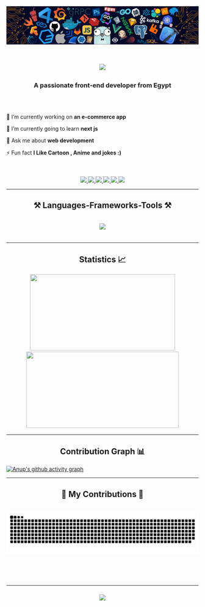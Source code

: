 <img align="center" src="https://raw.githubusercontent.com/KevinPatel04/KevinPatel04/master/header.png" />

<h1 align="center">
    <img src="https://readme-typing-svg.herokuapp.com/?font=Righteous&size=35&center=true&vCenter=true&width=500&height=70&duration=4000&lines=Hi+There!+👋;+I'm+Khaled+Yousry!;" />
</h1>

<h3 align="center">A passionate front-end developer from Egypt </h3>

<br/>
<br/>
    
<div align="left">
    
 🔭 I’m currently working on **an e-commerce app**
 
 🌱 I’m currently going to learn **next js**

 💬 Ask me about **web development**

 ⚡ Fun fact **I Like Cartoon , Anime and jokes :)**
 
 </div>

<br/>
<br/>
 
<div align="center">
  <a href="mailto:yousryk49@gmail.com">
    <img src="https://img.shields.io/badge/Gmail-333333?style=for-the-badge&logo=gmail&logoColor=red" />
  </a>
  <a href="https://www.linkedin.com/in/khalid-yousry-a35b15234/" target="_blank">
    <img src="https://img.shields.io/badge/LinkedIn-0077B5?style=for-the-badge&logo=linkedin&logoColor=white" target="_blank" />
  </a>
  <a href="https://www.instagram.com/khaledyousry_21/" target="_blank">
     <img src="https://img.shields.io/badge/Instagram-E04d56?style=for-the-badge&logo=instagram&logoColor=white" target="_blank" /> <!-- sqlite, safari, google-chrome are other good icon options -->
  </a>
  <a href="https://api.whatsapp.com/send?phone=+201280710181&text=Hello, more information!" target="_blank">
     <img src="https://img.shields.io/badge/Whatsapp-4cc759?style=for-the-badge&logo=whatsapp&logoColor=white" target="_blank" /> <!-- sqlite, safari, google-chrome are other good icon options -->
  </a>
  <a href="https://www.facebook.com/khalid.usry?locale=ar_AR" target="_blank">
     <img src="https://img.shields.io/badge/Facebook-207bf3?style=for-the-badge&logo=facebook&logoColor=white" target="_blank" /> <!-- sqlite, safari, google-chrome are other good icon options -->
  </a>
      <a href="/#" target="_blank">
     <img src="https://img.shields.io/badge/Portfolio-FF5722?style=for-the-badge&logo=todoist&logoColor=white" target="_blank" /> <!-- sqlite, safari, google-chrome are other good icon options -->
  </a>
</div>

 <hr/>
 
<h2 align="center">⚒️ Languages-Frameworks-Tools ⚒️</h2>
<br/>
<div align="center">
    <img src="https://skillicons.dev/icons?i=html,css,javascript,bootstrap,tailwind,react,redux,vscode,github,git" /><br/>
</div>

<br/>

---
<h2 align="center">Statistics 📈 </h2>
<p align="center">
<img height="200px" width="380px" src="https://github-readme-stats.vercel.app/api?username=khaledyousryhegazy&show_icons=true&theme=tokyonight" />     
<img height="200px" width="400px" src="https://github-readme-streak-stats.herokuapp.com/?user=khaledyousryhegazy&show_icons=true&theme=tokyonight" />
<p/>



---
<h2 align="center">Contribution Graph 📊</h2>

[![Anup's github activity graph](https://github-readme-activity-graph.vercel.app/graph?username=khaledyousryhegazy&theme=chartreuse-dark)](https://github.com/haldaranup/github-readme-activity-graph)

  
<hr/>


<div align="center">
  <h2>🐍 My Contributions 🐍</h2>
  <br>
  <img alt="snake eating my contributions" src="https://raw.githubusercontent.com/salesp07/salesp07/output/github-contribution-grid-snake.svg" />
  
  <br/><br/><br/>
</div>

<hr/>


<h3 align="center">
    <img src="https://readme-typing-svg.herokuapp.com/?font=Righteous&size=25&center=true&vCenter=true&width=500&height=70&duration=4000&lines=Thanks+for+visiting!+✌️;+Shoot+me+a+message+on+Linkedin!;I'm+always+down+to+collab+:)">
</h3>

<br/>
